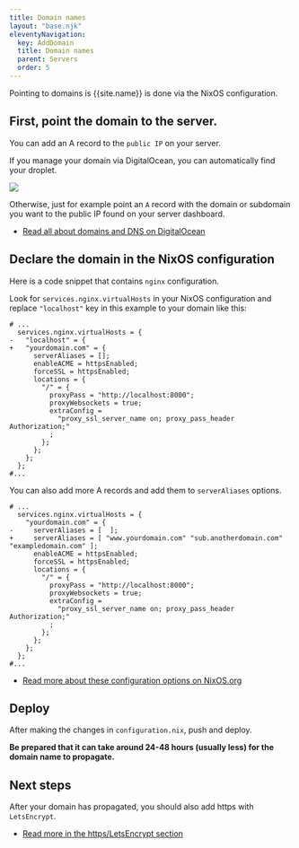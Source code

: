 ```yaml
---
title: Domain names
layout: "base.njk"
eleventyNavigation:
  key: AddDomain
  title: Domain names
  parent: Servers
  order: 5
---
```


Pointing to domains is {{site.name}} is done via the NixOS configuration.

## First, point the domain to the server.

You can add an A record to the `public IP` on your server.

If you manage your domain via DigitalOcean, you can automatically find your droplet.

<a target="_blank" href="/images/digitalocean-domain-record.webp"><img src="/images/digitalocean-domain-record.webp" /></a>

Otherwise, just for example point an `A` record with the domain or subdomain you want to the public IP found on your server dashboard.

- [Read all about domains and DNS on DigitalOcean](https://docs.digitalocean.com/products/networking/dns/)

## Declare the domain in the NixOS configuration

Here is a code snippet that contains `nginx` configuration.

Look for `services.nginx.virtualHosts` in your NixOS configuration and replace `"localhost"` key in this example to your domain like this:

```diff-nix
# ...
  services.nginx.virtualHosts = {
-   "localhost" = {
+   "yourdomain.com" = {
      serverAliases = [];
      enableACME = httpsEnabled;
      forceSSL = httpsEnabled;
      locations = {
        "/" = {
          proxyPass = "http://localhost:8000";
          proxyWebsockets = true;
          extraConfig =
            "proxy_ssl_server_name on; proxy_pass_header Authorization;"
          ;
        };
      };
    };
  };
#...
```

You can also add more A records and add them to `serverAliases` options.

```diff-nix
# ...
  services.nginx.virtualHosts = {
    "yourdomain.com" = {
-     serverAliases = [  ];
+     serverAliases = [ "www.yourdomain.com" "sub.anotherdomain.com" "exampledomain.com" ];
      enableACME = httpsEnabled;
      forceSSL = httpsEnabled;
      locations = {
        "/" = {
          proxyPass = "http://localhost:8000";
          proxyWebsockets = true;
          extraConfig =
            "proxy_ssl_server_name on; proxy_pass_header Authorization;"
          ;
        };
      };
    };
  };
#...
```

- [Read more about these configuration options on NixOS.org](https://search.NixOS.org/options?show=services.nginx.virtualHosts)

## Deploy

After making the changes in `configuration.nix`, push and deploy.

**Be prepared that it can take around 24-48 hours (usually less) for the domain name to propagate.**

## Next steps

After your domain has propagated, you should also add https with `LetsEncrypt`.

- [Read more in the https/LetsEncrypt section](/servers/https/)
